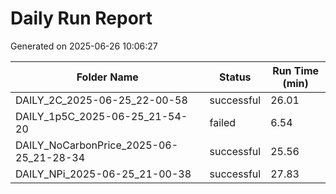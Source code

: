 # Daily Run Report
Generated on 2025-06-26 10:06:27

| Folder Name | Status     | Run Time (min) |
|-------------|------------|----------------|
| DAILY_2C_2025-06-25_22-00-58 | successful | 26.01 |
| DAILY_1p5C_2025-06-25_21-54-20 | failed | 6.54 |
| DAILY_NoCarbonPrice_2025-06-25_21-28-34 | successful | 25.56 |
| DAILY_NPi_2025-06-25_21-00-38 | successful | 27.83 |